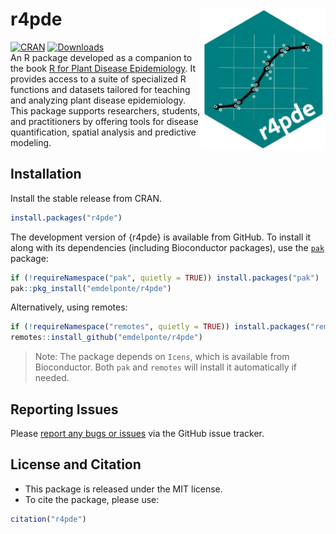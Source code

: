 # r4pde <img src="man/figures/logo.png" width="200px" align="right"/>

[![CRAN](https://www.r-pkg.org/badges/version/r4pde)](https://CRAN.R-project.org/package=r4pde) [![Downloads](https://cranlogs.r-pkg.org/badges/grand-total/r4pde)](https://CRAN.R-project.org/package=r4pde)\
An R package developed as a companion to the book [R for Plant Disease Epidemiology](https://r4pde.netlify.app/). It provides access to a suite of specialized R functions and datasets tailored for teaching and analyzing plant disease epidemiology. This package supports researchers, students, and practitioners by offering tools for disease quantification, spatial analysis and predictive modeling.

## Installation

Install the stable release from CRAN.

``` r
install.packages("r4pde")
```

The development version of {r4pde} is available from GitHub. To install it along with its dependencies (including Bioconductor packages), use the [`pak`](https://pak.r-lib.org/) package:

``` r
if (!requireNamespace("pak", quietly = TRUE)) install.packages("pak")
pak::pkg_install("emdelponte/r4pde")
```

Alternatively, using remotes:

``` r
if (!requireNamespace("remotes", quietly = TRUE)) install.packages("remotes")
remotes::install_github("emdelponte/r4pde")
```

> Note: The package depends on `Icens`, which is available from Bioconductor. Both `pak` and `remotes` will install it automatically if needed.

## Reporting Issues

Please [report any bugs or issues](https://github.com/emdelponte/r4pde/issues) via the GitHub issue tracker.

## License and Citation

-   This package is released under the MIT license.
-   To cite the package, please use:

``` r
citation("r4pde")
```
